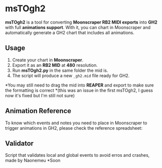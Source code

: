 # msTOgh2

**msTOgh2** is a tool for converting **Moonscraper RB2 MIDI exports** into **GH2** with full **animations support**.
With it, you can chart in Moonscraper and automatically generate a GH2 chart that includes all animations.

## Usage

1. Create your chart in **Moonscraper**.
2. Export it as an **RB2 MID** at **480** resolution.
3. Run **msTOgh2.py** in the same folder the mid is.
4. The script will produce a new `_gh2.mid` file ready for GH2.

*You may still need to drag the mid into **REAPER** and export to make sure the formatting is correct
*(this was an issue in the first msTOgh2, I guess now it's fixed but I'm still not sure)

## Animation Reference

To know which events and notes you need to place in Moonscraper to trigger animations in GH2, please check the reference spreadsheet:


## Validator

Script that validates local and global events to avoid erros and crashes, made by Naonemeu
*Soon